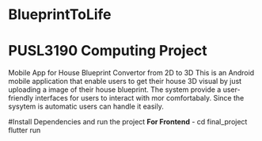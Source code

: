 # BlueprintToLife
# PUSL3190 Computing Project

Mobile App for House Blueprint Convertor from 2D to 3D
This is an Android mobile application that enable users to get their house 3D visual by just uploading a image of their house blueprint. The system provide a user-friendly interfaces for users to interact with mor comfortabaly. Since the sysytem is automatic users can handle it easily. 

#Install Dependencies and run the project
**For Frontend** - cd final_project  flutter run

